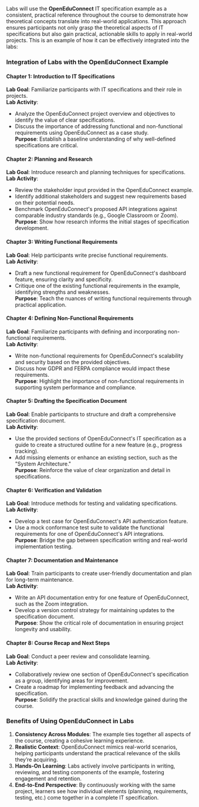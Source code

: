Labs will use the **OpenEduConnect** IT specification example as a consistent, practical reference throughout the course to demonstrate how theoretical concepts translate into real-world applications. 
This approach ensures participants not only grasp the theoretical aspects of IT specifications but also gain practical, actionable skills to apply in real-world projects.
This is an example of how it can be effectively integrated into the labs:

### **Integration of Labs with the OpenEduConnect Example**

#### **Chapter 1: Introduction to IT Specifications**
**Lab Goal**: Familiarize participants with IT specifications and their role in projects.  
**Lab Activity**:  
- Analyze the OpenEduConnect project overview and objectives to identify the value of clear specifications.
- Discuss the importance of addressing functional and non-functional requirements using OpenEduConnect as a case study.  
**Purpose**: Establish a baseline understanding of why well-defined specifications are critical.

#### **Chapter 2: Planning and Research**
**Lab Goal**: Introduce research and planning techniques for specifications.  
**Lab Activity**:  
- Review the stakeholder input provided in the OpenEduConnect example.  
- Identify additional stakeholders and suggest new requirements based on their potential needs.
- Benchmark OpenEduConnect's proposed API integrations against comparable industry standards (e.g., Google Classroom or Zoom).  
**Purpose**: Show how research informs the initial stages of specification development.

#### **Chapter 3: Writing Functional Requirements**
**Lab Goal**: Help participants write precise functional requirements.  
**Lab Activity**:  
- Draft a new functional requirement for OpenEduConnect's dashboard feature, ensuring clarity and specificity.
- Critique one of the existing functional requirements in the example, identifying strengths and weaknesses.  
**Purpose**: Teach the nuances of writing functional requirements through practical application.

#### **Chapter 4: Defining Non-Functional Requirements**
**Lab Goal**: Familiarize participants with defining and incorporating non-functional requirements.  
**Lab Activity**:  
- Write non-functional requirements for OpenEduConnect's scalability and security based on the provided objectives.
- Discuss how GDPR and FERPA compliance would impact these requirements.  
**Purpose**: Highlight the importance of non-functional requirements in supporting system performance and compliance.

#### **Chapter 5: Drafting the Specification Document**
**Lab Goal**: Enable participants to structure and draft a comprehensive specification document.  
**Lab Activity**:  
- Use the provided sections of OpenEduConnect's IT specification as a guide to create a structured outline for a new feature (e.g., progress tracking).  
- Add missing elements or enhance an existing section, such as the "System Architecture."  
**Purpose**: Reinforce the value of clear organization and detail in specifications.

#### **Chapter 6: Verification and Validation**
**Lab Goal**: Introduce methods for testing and validating specifications.  
**Lab Activity**:  
- Develop a test case for OpenEduConnect's API authentication feature.
- Use a mock conformance test suite to validate the functional requirements for one of OpenEduConnect's API integrations.  
**Purpose**: Bridge the gap between specification writing and real-world implementation testing.

#### **Chapter 7: Documentation and Maintenance**
**Lab Goal**: Train participants to create user-friendly documentation and plan for long-term maintenance.  
**Lab Activity**:  
- Write an API documentation entry for one feature of OpenEduConnect, such as the Zoom integration.
- Develop a version control strategy for maintaining updates to the specification document.  
**Purpose**: Show the critical role of documentation in ensuring project longevity and usability.

#### **Chapter 8: Course Recap and Next Steps**
**Lab Goal**: Conduct a peer review and consolidate learning.  
**Lab Activity**:  
- Collaboratively review one section of OpenEduConnect's specification as a group, identifying areas for improvement.
- Create a roadmap for implementing feedback and advancing the specification.  
**Purpose**: Solidify the practical skills and knowledge gained during the course.

### **Benefits of Using OpenEduConnect in Labs**
1. **Consistency Across Modules**: The example ties together all aspects of the course, creating a cohesive learning experience.  
2. **Realistic Context**: OpenEduConnect mimics real-world scenarios, helping participants understand the practical relevance of the skills they’re acquiring.  
3. **Hands-On Learning**: Labs actively involve participants in writing, reviewing, and testing components of the example, fostering engagement and retention.  
4. **End-to-End Perspective**: By continuously working with the same project, learners see how individual elements (planning, requirements, testing, etc.) come together in a complete IT specification.
